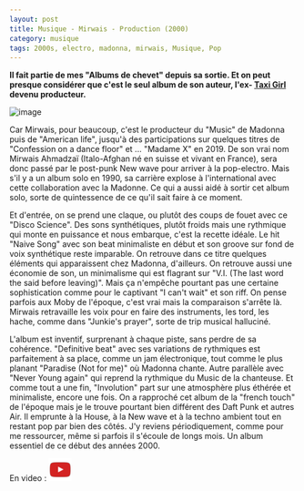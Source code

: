 ```yaml
---
layout: post
title: Musique - Mirwais - Production (2000)
category: musique
tags: 2000s, electro, madonna, mirwais, Musique, Pop
---
```

**Il fait partie de mes "Albums de chevet" depuis sa sortie. Et on peut presque considérer que c'est le seul album de son auteur, l'ex- <a href="https://fr.wikipedia.org/wiki/Taxi_Girl">Taxi Girl</a> devenu producteur.&nbsp;**

![image](https://filedn.eu/llqi9IBxlYouGRXYG2xlROb/img/2019/mirwais.jpg)

Car Mirwais, pour beaucoup, c'est le producteur du "Music" de Madonna puis de "American life", jusqu'à des participations sur quelques titres de "Confession on a dance floor" et ... "Madame X" en 2019. De son vrai nom Mirwais Ahmadzaï (Italo-Afghan né en suisse et vivant en France), sera donc passé par le post-punk New wave pour arriver à la pop-electro. Mais s'il y a un album solo en 1990, sa carrière explose à l'international avec cette collaboration avec la Madonne. Ce qui a aussi aidé à sortir cet album solo, sorte de quintessence de ce qu'il sait faire à ce moment.

Et d'entrée, on se prend une claque, ou plutôt des coups de fouet avec ce "Disco Science". Des sons synthétiques, plutôt froids mais une rythmique qui monte en puissance et nous embarque, c'est la recette idéale. Le hit "Naive Song" avec son beat minimaliste en début et son groove sur fond de voix synthétique reste imparable. On retrouve dans ce titre quelques éléments qui apparaissent chez Madonna, d'ailleurs. On retrouve aussi une économie de son, un minimalisme qui est flagrant sur "V.I. (The last word the said before leaving)". Mais ça n'empêche pourtant pas une certaine sophistication comme pour le captivant "I can't wait" et son riff. On pense parfois aux Moby de l'époque, c'est vrai mais la comparaison s'arrête là. Mirwais retravaille les voix pour en faire des instruments, les tord, les hache, comme dans "Junkie's prayer", sorte de trip musical halluciné.&nbsp;

L'album est inventif, surprenant à chaque piste, sans perdre de sa cohérence. "Definitive beat" avec ses variations de rythmiques est parfaitement à sa place, comme un jam électronique, tout comme le plus planant "Paradise (Not for me)" où Madonna chante. Autre parallèle avec "Never Young again" qui reprend la rythmique du Music de la chanteuse. Et comme tout a une fin, "Involution" part sur une atmosphère plus éthérée et minimaliste, encore une fois. On a rapproché cet album de la "french touch" de l'époque mais je le trouve pourtant bien différent des Daft Punk et autres Air. Il emprunte à la House, à la New wave et à la techno ambient tout en restant pop par bien des côtés. J'y reviens périodiquement, comme pour me ressourcer, même si parfois il s'écoule de longs mois. Un album essentiel de ce début des années 2000.

En video : [![video](/images/youtube.png)](https://www.youtube.com/watch?v=20cJMLr7ueE)
